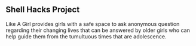## Shell Hacks Project


Like A Girl provides girls with a safe space to ask anonymous question regarding their changing lives that can be answered by older girls who can help guide them from the tumultuous times that are adolescence.
